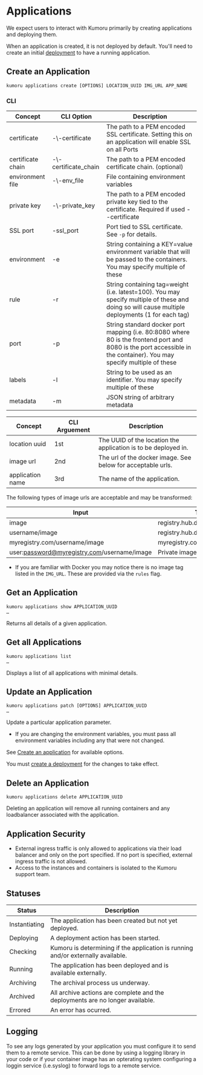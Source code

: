 # Applications

We expect users to interact with Kumoru primarily by creating applications and deploying them.

When an application is created, it is not deployed by default. You'll need to create an initial [deployment](#deployments) to have a running application.

## Create an Application

```shell
kumoru applications create [OPTIONS] LOCATION_UUID IMG_URL APP_NAME

```

### CLI
Concept | CLI Option | Description
------- | ---------- | -----------
certificate | -\\\-certificate | The path to a PEM encoded SSL certificate. Setting this on an application will enable SSL on all Ports
certificate chain| -\\\-certificate_chain | The path to a PEM encoded certificate chain. (optional)
environment file | -\\\-env_file | File containing environment variables
private key | -\\\-private_key | The path to a PEM encoded private key tied to the certificate. Required if used --certificate
SSL port | -ssl_port | Port tied to SSL certificate. See `-p` for details.
environment | -e | String containing a KEY=value environment variable that will be passed to the containers. You may specify multiple of these
rule | -r  | String containing tag=weight (i.e. latest=100). You may specify multiple of these and doing so will cause multiple deployments (1 for each tag)
port | -p | String standard docker port mapping (i.e. 80:8080 where 80 is the frontend port and 8080 is the port accessible in the container). You may specify multiple of these
labels | -l| String to be used as an identifier. You may specify multiple of these
metadata | -m | JSON string of arbitrary metadata

Concept | CLI Arguement | Description
------- | ------------- | -----------
location uuid | 1st | The UUID of the location the application is to be deployed in.
image url| 2nd | The url of the docker image. See below for acceptable urls.
application name | 3rd | The name of the application.

The following types of image urls are acceptable and may be transformed:

Input | Transformation
----- | --------------
image | registry.hub.docker.com/library/image
username/image | registry.hub.docker.com/username/image
myregistry.com/username/image | myregistry.com/username/image
user:password@myregistry.com/username/image | Private image

* If you are familiar with Docker you may notice there is no image tag listed in the `IMG_URL`. These are provided via the `rules` flag.

## Get an Application

```shell
kumoru applications show APPLICATION_UUID
…
```

Returns all details of a given application.

## Get all Applications

```shell
kumoru applications list
…
```

Displays a list of all applications with minimal details.

## Update an Application

```shell
kumoru applications patch [OPTIONS] APPLICATION_UUID
…
```

Update a particular application parameter. 

* If you are changing the environment variables, you must pass all environment variables including any that were not changed.

See [Create an application](#create-an-application) for available options.

You must [create a deployment](#create-a-deployment) for the changes to take effect.

## Delete an Application

```shell
kumoru applications delete APPLICATION_UUID
```

Deleting an application will remove all running containers and any loadbalancer associated with the application.

## Application Security

* External ingress traffic is only allowed to applications via their load balancer and only on the port specified. If no port is specified, external ingress traffic is not allowed.
* Access to the instances and containers is isolated to the Kumoru support team.

## Statuses

Status | Description
------ | -----------
Instantiating | The application has been created but not yet deployed.
Deploying | A deployment action has been started.
Checking | Kumoru is determining if the application is running and/or externally available.
Running  | The application has been deployed and is available externally.
Archiving | The archival process us underway.
Archived | All archive actions are complete and the deployments are no longer available.
Errored | An error has ocurred.

## Logging

To see any logs generated by your application you must configure it to send them to a remote service. This can be done by using a logging library in your code or if your container image has an opterating system configuring a loggin service (i.e.syslog) to forward logs to a remote service.
